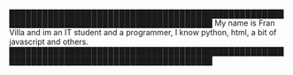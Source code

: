 ███████████████████████████████████████████████████████████████████████████████████████
My name is Fran Villa and im an IT student and a programmer, I know python, html, a bit of javascript and others.
███████████████████████████████████████████████████████████████████████████████████████
